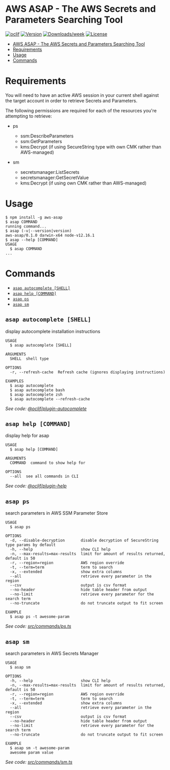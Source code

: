 # AWS ASAP - The AWS Secrets and Parameters Searching Tool

[![oclif](https://img.shields.io/badge/cli-oclif-brightgreen.svg)](https://oclif.io)
[![Version](https://img.shields.io/npm/v/aws-asap.svg)](https://npmjs.org/package/aws-asap)
[![Downloads/week](https://img.shields.io/npm/dw/aws-asap.svg)](https://npmjs.org/package/aws-asap)
[![License](https://img.shields.io/npm/l/aws-asap.svg)](https://github.com/ljones92/mit/blob/master/package.json)

<!-- toc -->
* [AWS ASAP - The AWS Secrets and Parameters Searching Tool](#aws-asap---the-aws-secrets-and-parameters-searching-tool)
* [Requirements](#requirements)
* [Usage](#usage)
* [Commands](#commands)
<!-- tocstop -->

# Requirements

You will need to have an active AWS session in your current shell against the target account in order to retrieve Secrets and Parameters.

The following permissions are required for each of the resources you're attempting to retrieve:

* ps
  * ssm:DescribeParameters
  * ssm:GetParameters
  * kms:Decrypt (if using SecureString type with own CMK rather than AWS-managed)

* sm
  * secretsmanager:ListSecrets
  * secretsmanager:GetSecretValue
  * kms:Decrypt (if using own CMK rather than AWS-managed)

# Usage

<!-- usage -->
```sh-session
$ npm install -g aws-asap
$ asap COMMAND
running command...
$ asap (-v|--version|version)
aws-asap/0.1.0 darwin-x64 node-v12.16.1
$ asap --help [COMMAND]
USAGE
  $ asap COMMAND
...
```
<!-- usagestop -->

# Commands

<!-- commands -->
* [`asap autocomplete [SHELL]`](#asap-autocomplete-shell)
* [`asap help [COMMAND]`](#asap-help-command)
* [`asap ps`](#asap-ps)
* [`asap sm`](#asap-sm)

## `asap autocomplete [SHELL]`

display autocomplete installation instructions

```
USAGE
  $ asap autocomplete [SHELL]

ARGUMENTS
  SHELL  shell type

OPTIONS
  -r, --refresh-cache  Refresh cache (ignores displaying instructions)

EXAMPLES
  $ asap autocomplete
  $ asap autocomplete bash
  $ asap autocomplete zsh
  $ asap autocomplete --refresh-cache
```

_See code: [@oclif/plugin-autocomplete](https://github.com/oclif/plugin-autocomplete/blob/v0.2.0/src/commands/autocomplete/index.ts)_

## `asap help [COMMAND]`

display help for asap

```
USAGE
  $ asap help [COMMAND]

ARGUMENTS
  COMMAND  command to show help for

OPTIONS
  --all  see all commands in CLI
```

_See code: [@oclif/plugin-help](https://github.com/oclif/plugin-help/blob/v3.1.0/src/commands/help.ts)_

## `asap ps`

search parameters in AWS SSM Parameter Store

```
USAGE
  $ asap ps

OPTIONS
  -d, --disable-decryption       disable decryption of SecureString type params by default
  -h, --help                     show CLI help
  -n, --max-results=max-results  limit for amount of results returned, default is 50
  -r, --region=region            AWS region override
  -t, --term=term                term to search
  -x, --extended                 show extra columns
  --all                          retrieve every parameter in the region
  --csv                          output is csv format
  --no-header                    hide table header from output
  --no-limit                     retrieve every parameter for the search term
  --no-truncate                  do not truncate output to fit screen

EXAMPLE
  $ asap ps -t awesome-param
```

_See code: [src/commands/ps.ts](https://github.com/ljones92/aws-asap/blob/v0.1.0/src/commands/ps.ts)_

## `asap sm`

search parameters in AWS Secrets Manager

```
USAGE
  $ asap sm

OPTIONS
  -h, --help                     show CLI help
  -n, --max-results=max-results  limit for amount of results returned, default is 50
  -r, --region=region            AWS region override
  -t, --term=term                term to search
  -x, --extended                 show extra columns
  --all                          retrieve every parameter in the region
  --csv                          output is csv format
  --no-header                    hide table header from output
  --no-limit                     retrieve every parameter for the search term
  --no-truncate                  do not truncate output to fit screen

EXAMPLE
  $ asap sm -t awesome-param
  awesome param value
```

_See code: [src/commands/sm.ts](https://github.com/ljones92/aws-asap/blob/v0.1.0/src/commands/sm.ts)_
<!-- commandsstop -->
